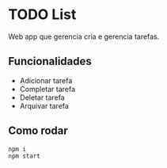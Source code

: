 # TODO List
Web app que gerencia cria e gerencia tarefas.

## Funcionalidades
- Adicionar tarefa
- Completar tarefa
- Deletar tarefa
- Arquivar tarefa

## Como rodar
```
npm i
npm start
```
